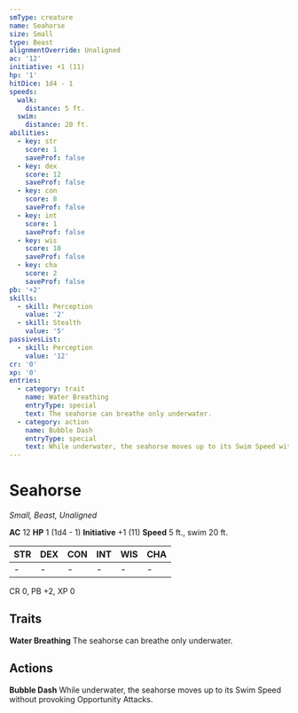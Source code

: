 ```yaml
---
smType: creature
name: Seahorse
size: Small
type: Beast
alignmentOverride: Unaligned
ac: '12'
initiative: +1 (11)
hp: '1'
hitDice: 1d4 - 1
speeds:
  walk:
    distance: 5 ft.
  swim:
    distance: 20 ft.
abilities:
  - key: str
    score: 1
    saveProf: false
  - key: dex
    score: 12
    saveProf: false
  - key: con
    score: 8
    saveProf: false
  - key: int
    score: 1
    saveProf: false
  - key: wis
    score: 10
    saveProf: false
  - key: cha
    score: 2
    saveProf: false
pb: '+2'
skills:
  - skill: Perception
    value: '2'
  - skill: Stealth
    value: '5'
passivesList:
  - skill: Perception
    value: '12'
cr: '0'
xp: '0'
entries:
  - category: trait
    name: Water Breathing
    entryType: special
    text: The seahorse can breathe only underwater.
  - category: action
    name: Bubble Dash
    entryType: special
    text: While underwater, the seahorse moves up to its Swim Speed without provoking Opportunity Attacks.
---
```


# Seahorse
*Small, Beast, Unaligned*

**AC** 12
**HP** 1 (1d4 - 1)
**Initiative** +1 (11)
**Speed** 5 ft., swim 20 ft.

| STR | DEX | CON | INT | WIS | CHA |
| --- | --- | --- | --- | --- | --- |
| - | - | - | - | - | - |

CR 0, PB +2, XP 0

## Traits

**Water Breathing**
The seahorse can breathe only underwater.

## Actions

**Bubble Dash**
While underwater, the seahorse moves up to its Swim Speed without provoking Opportunity Attacks.
